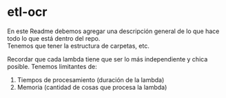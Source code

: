 # etl-ocr

En este Readme debemos agregar una descripción general de lo que hace todo lo que está dentro del repo.  
Tenemos que tener la estructura de carpetas, etc.

Recordar que cada lambda tiene que ser lo más independiente y chica posible.
Tenemos limitantes de:

1. Tiempos de procesamiento (duración de la lambda)
2. Memoria (cantidad de cosas que procesa la lambda)

